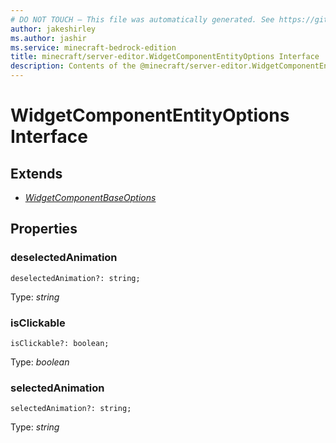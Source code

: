 ```yaml
---
# DO NOT TOUCH — This file was automatically generated. See https://github.com/mojang/minecraftapidocsgenerator to modify descriptions, examples, etc.
author: jakeshirley
ms.author: jashir
ms.service: minecraft-bedrock-edition
title: minecraft/server-editor.WidgetComponentEntityOptions Interface
description: Contents of the @minecraft/server-editor.WidgetComponentEntityOptions class.
---
```

# WidgetComponentEntityOptions Interface

## Extends
- [*WidgetComponentBaseOptions*](WidgetComponentBaseOptions.md)

## Properties

### **deselectedAnimation**
`deselectedAnimation?: string;`

Type: *string*

### **isClickable**
`isClickable?: boolean;`

Type: *boolean*

### **selectedAnimation**
`selectedAnimation?: string;`

Type: *string*
